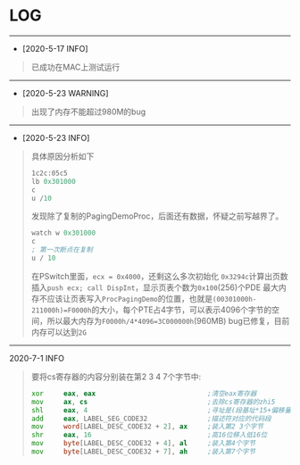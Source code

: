 # LOG

---

* [2020-5-17 INFO]
>已成功在MAC上测试运行

---

* [2020-5-23 WARNING]

>出现了内存不能超过980M的bug

---

* [2020-5-23 INFO]
>具体原因分析如下
>```asm
>1c2c:05c5
>lb 0x301000
>c
>u /10
>```
>发现除了复制的PagingDemoProc，后面还有数据，怀疑之前写越界了。
>```asm
>watch w 0x301000
>c
>; 第一次断点在复制
>u / 10
>```
>在PSwitch里面，`ecx = 0x4000`，还剩这么多次初始化
`0x3294c`计算出页数
插入`push ecx; call DispInt`，显示页表个数为`0x100`(256)个PDE
最大内存不应该让页表写入`ProcPagingDemo`的位置，也就是`(00301000h-211000h)=F0000h`的大小，每个PTE占4字节，可以表示4096个字节的空间，所以最大内存为`F0000h/4*4096=3C000000h`(960MB)
bug已修复，目前内存可以达到`2G`

---

2020-7-1 INFO

>要将cs寄存器的内容分别装在第2 3 4 7个字节中:
>```asm
>xor     eax, eax                            ;清空eax寄存器
>mov     ax, cs                              ;去除cs寄存器的zhi5
>shl     eax, 4                              ;寻址是(段基址*15+偏移量) 因此先右移4位除以16
>add     eax, LABEL_SEG_CODE32               ;描述符对应的代码段
>mov     word[LABEL_DESC_CODE32 + 2], ax     ;装入第2 3个字节
>shr     eax, 16                             ;高16位移入低16位
>mov     byte[LABEL_DESC_CODE32 + 4], al     ;装入第4个字节
>mov     byte[LABEL_DESC_CODE32 + 7], ah     ;装入第7个字节
>```